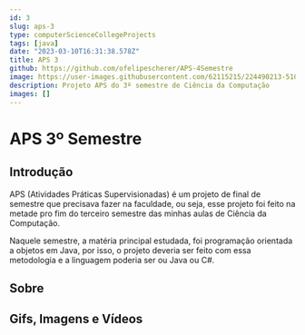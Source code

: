 ```yaml
---
id: 3
slug: aps-3
type: computerScienceCollegeProjects
tags: [java]
date: "2023-03-10T16:31:38.578Z"
title: APS 3
github: https://github.com/ofelipescherer/APS-4Semestre
image: https://user-images.githubusercontent.com/62115215/224490213-510a305d-fb3d-4081-b0af-347526ca54aa.png
description: Projeto APS do 3º semestre de Ciência da Computação
images: []
---
```


# APS 3º Semestre

## Introdução

APS (Atividades Práticas Supervisionadas) é um projeto de final de semestre que precisava fazer na faculdade, ou seja, esse projeto foi feito na metade pro fim do terceiro semestre das minhas aulas de Ciência da Computação.

Naquele semestre, a matéria principal estudada, foi programação orientada a objetos em Java, por isso, o projeto deveria ser feito com essa metodologia e a linguagem poderia ser ou Java ou C#.

## Sobre

## Gifs, Imagens e Vídeos

